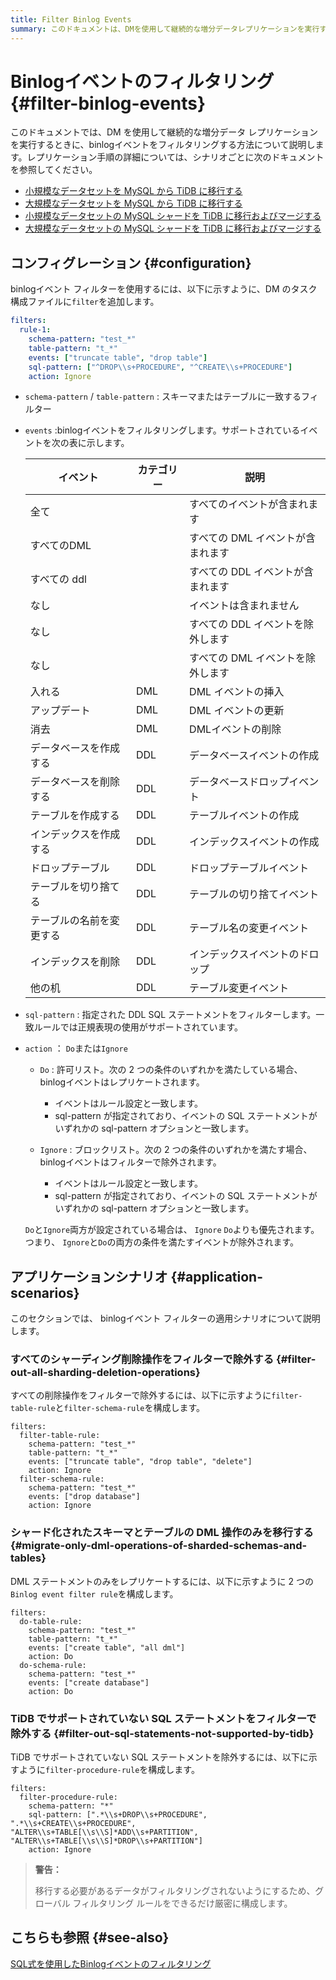 ```yaml
---
title: Filter Binlog Events
summary: このドキュメントは、DMを使用して継続的な増分データレプリケーションを実行する際のbinlogイベントのフィルタリング方法について説明しています。フィルタリングには、スキーマやテーブルに一致するフィルターを追加し、特定のイベントやSQLステートメントを除外することができます。さまざまな適用シナリオについても説明されており、TiDBでサポートされていないSQLステートメントを除外する方法などが記載されています。
---
```


# Binlogイベントのフィルタリング {#filter-binlog-events}

このドキュメントでは、DM を使用して継続的な増分データ レプリケーションを実行するときに、binlogイベントをフィルタリングする方法について説明します。レプリケーション手順の詳細については、シナリオごとに次のドキュメントを参照してください。

-   [小規模なデータセットを MySQL から TiDB に移行する](/migrate-small-mysql-to-tidb.md)
-   [大規模なデータセットを MySQL から TiDB に移行する](/migrate-large-mysql-to-tidb.md)
-   [小規模なデータセットの MySQL シャードを TiDB に移行およびマージする](/migrate-small-mysql-shards-to-tidb.md)
-   [大規模なデータセットの MySQL シャードを TiDB に移行およびマージする](/migrate-large-mysql-shards-to-tidb.md)

## コンフィグレーション {#configuration}

binlogイベント フィルターを使用するには、以下に示すように、DM のタスク構成ファイルに`filter`を追加します。

```yaml
filters:
  rule-1:
    schema-pattern: "test_*"
    table-pattern: "t_*"
    events: ["truncate table", "drop table"]
    sql-pattern: ["^DROP\\s+PROCEDURE", "^CREATE\\s+PROCEDURE"]
    action: Ignore
```

-   `schema-pattern` / `table-pattern` : スキーマまたはテーブルに一致するフィルター

-   `events` :binlogイベントをフィルタリングします。サポートされているイベントを次の表に示します。

    | イベント         | カテゴリー | 説明                  |
    | ------------ | ----- | ------------------- |
    | 全て           |       | すべてのイベントが含まれます      |
    | すべてのDML      |       | すべての DML イベントが含まれます |
    | すべての ddl     |       | すべての DDL イベントが含まれます |
    | なし           |       | イベントは含まれません         |
    | なし           |       | すべての DDL イベントを除外します |
    | なし           |       | すべての DML イベントを除外します |
    | 入れる          | DML   | DML イベントの挿入         |
    | アップデート       | DML   | DML イベントの更新         |
    | 消去           | DML   | DMLイベントの削除          |
    | データベースを作成する  | DDL   | データベースイベントの作成       |
    | データベースを削除する  | DDL   | データベースドロップイベント      |
    | テーブルを作成する    | DDL   | テーブルイベントの作成         |
    | インデックスを作成する  | DDL   | インデックスイベントの作成       |
    | ドロップテーブル     | DDL   | ドロップテーブルイベント        |
    | テーブルを切り捨てる   | DDL   | テーブルの切り捨てイベント       |
    | テーブルの名前を変更する | DDL   | テーブル名の変更イベント        |
    | インデックスを削除    | DDL   | インデックスイベントのドロップ     |
    | 他の机          | DDL   | テーブル変更イベント          |

-   `sql-pattern` : 指定された DDL SQL ステートメントをフィルターします。一致ルールでは正規表現の使用がサポートされています。

-   `action` ： `Do`または`Ignore`

    -   `Do` : 許可リスト。次の 2 つの条件のいずれかを満たしている場合、 binlogイベントはレプリケートされます。

        -   イベントはルール設定と一致します。
        -   sql-pattern が指定されており、イベントの SQL ステートメントがいずれかの sql-pattern オプションと一致します。

    -   `Ignore` : ブロックリスト。次の 2 つの条件のいずれかを満たす場合、 binlogイベントはフィルターで除外されます。

        -   イベントはルール設定と一致します。
        -   sql-pattern が指定されており、イベントの SQL ステートメントがいずれかの sql-pattern オプションと一致します。

    `Do`と`Ignore`両方が設定されている場合は、 `Ignore` `Do`よりも優先されます。つまり、 `Ignore`と`Do`の両方の条件を満たすイベントが除外されます。

## アプリケーションシナリオ {#application-scenarios}

このセクションでは、 binlogイベント フィルターの適用シナリオについて説明します。

### すべてのシャーディング削除操作をフィルターで除外する {#filter-out-all-sharding-deletion-operations}

すべての削除操作をフィルターで除外するには、以下に示すように`filter-table-rule`と`filter-schema-rule`を構成します。

    filters:
      filter-table-rule:
        schema-pattern: "test_*"
        table-pattern: "t_*"
        events: ["truncate table", "drop table", "delete"]
        action: Ignore
      filter-schema-rule:
        schema-pattern: "test_*"
        events: ["drop database"]
        action: Ignore

### シャード化されたスキーマとテーブルの DML 操作のみを移行する {#migrate-only-dml-operations-of-sharded-schemas-and-tables}

DML ステートメントのみをレプリケートするには、以下に示すように 2 つの`Binlog event filter rule`を構成します。

    filters:
      do-table-rule:
        schema-pattern: "test_*"
        table-pattern: "t_*"
        events: ["create table", "all dml"]
        action: Do
      do-schema-rule:
        schema-pattern: "test_*"
        events: ["create database"]
        action: Do

### TiDB でサポートされていない SQL ステートメントをフィルターで除外する {#filter-out-sql-statements-not-supported-by-tidb}

TiDB でサポートされていない SQL ステートメントを除外するには、以下に示すように`filter-procedure-rule`を構成します。

    filters:
      filter-procedure-rule:
        schema-pattern: "*"
        sql-pattern: [".*\\s+DROP\\s+PROCEDURE", ".*\\s+CREATE\\s+PROCEDURE", "ALTER\\s+TABLE[\\s\\S]*ADD\\s+PARTITION", "ALTER\\s+TABLE[\\s\\S]*DROP\\s+PARTITION"]
        action: Ignore

> **警告：**
>
> 移行する必要があるデータがフィルタリングされないようにするため、グローバル フィルタリング ルールをできるだけ厳密に構成します。

## こちらも参照 {#see-also}

[SQL式を使用したBinlogイベントのフィルタリング](/filter-dml-event.md)
